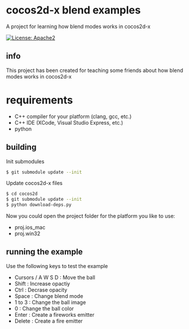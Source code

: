 # cocos2d-x blend examples
A project for learning how blend modes works in cocos2d-x

[![License: Apache2](https://img.shields.io/badge/license-Apache%202-blue.svg)](/LICENSE)

## info

This project has been created for teaching some friends about how blend modes works in cocos2d-x

# requirements

- C++ compiler for your platform (clang, gcc, etc.)
- C++ IDE (XCode, Visual Studio Express, etc.)
- python

## building

Init submodules

```bash
$ git submodule update --init
```

Update cocos2d-x files

```bash
$ cd cocos2d
$ git submodule update --init
$ python download-deps.py
```

Now you could open the project folder for the platform you like to use:

- proj.ios_mac
- proj.win32


## running the example

Use the following keys to test the example

- Cursors / A W S D : Move the ball
- Shift : Increase opactiy
- Ctrl : Decrase opacity
- Space : Change blend mode
- 1 to 3 : Change the ball image
- 0 : Change the ball color
- Enter : Create a fireworks emitter
- Delete : Create a fire emitter
